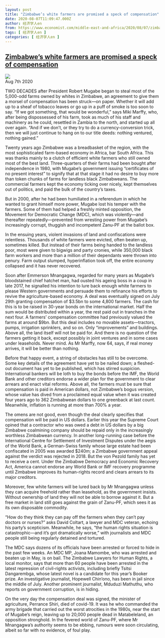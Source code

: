 ```yaml
---
layout: post
title: "Zimbabwe’s white farmers are promised a speck of compensation"
date: 2020-08-07T11:09:47.000Z
author: 经济学人en
from: https://www.economist.com/middle-east-and-africa/2020/08/07/zimbabwes-white-farmers-are-promised-a-speck-of-compensation
tags: [ 经济学人en ]
categories: [ 经济学人en ]
---
```

<!--1596798587000-->
[Zimbabwe’s white farmers are promised a speck of compensation](https://www.economist.com/middle-east-and-africa/2020/08/07/zimbabwes-white-farmers-are-promised-a-speck-of-compensation)
------

<div>
<img src="https://images.weserv.nl/?url=www.economist.com/sites/default/files/20200808_MAP505.jpg"/><div></div><aside ><div ><time itemscope="" itemType="http://schema.org/DateTime" dateTime="2020-08-07T00:00:00Z" >Aug 7th 2020</time><meta itemProp="author" content="The Economist"/></div></aside><p >TWO DECADES after President Robert Mugabe began to steal most of the 5,000-odd farms owned by whites in Zimbabwe, an agreement to give them a morsel of compensation has been struck—on paper. Whether it will add up to a sheaf of tobacco leaves or go up in a puff of smoke is too soon to say. “If we got something, that would be wonderful,” says Miki Marffy, who, after being dispossessed of his farm, took as much of his staff and machinery as he could, resettled in Zambia to the north, and started up all over again. “And if we don’t, or they try to do a currency-conversion trick, then we will just continue to hang on to our title deeds: nothing ventured, nothing gained.”</p><p >Twenty years ago Zimbabwe was a breadbasket of the region, with the most sophisticated farm-based economy in Africa, bar South Africa. This was thanks mainly to a clutch of efficient white farmers who still owned most of the best land. Three-quarters of their farms had been bought after independence in 1980, with Mugabe’s government issuing “certificates of no present interest” to signify that at that stage it had no desire to buy more than token chunks of farms for landless black Zimbabweans. The commercial farmers kept the economy ticking over nicely, kept themselves out of politics, and paid the bulk of the country’s taxes.</p><div  id="gpt-ad-slot-1" data-test-id="Inline Ad"></div><p >But in 2000, after he had been humiliated in a referendum in which he wanted to grant himself more power, Mugabe lost his temper with the farmers. Some of them had helped a freshly minted opposition, the Movement for Democratic Change (MDC), which was violently—and thereafter repeatedly—prevented from wresting power from Mugabe’s increasingly corrupt, thuggish and incompetent Zanu-PF at the ballot box.</p><p >In the ensuing years, violent invasions of land and confiscations were relentless. Thousands of white farmers were evicted, often beaten up, sometimes killed. But instead of their farms being handed to the landless poor, most were given to bigwigs and party cronies, while 350,000 black farm workers and more than a million of their dependants were thrown into penury. Farm output slumped, hyperinflation took off, the entire economy collapsed and it has never recovered.</p><p >Soon after Emmerson Mnangagwa, regarded for many years as Mugabe’s bloodstained chief hatchet man, had ousted his ageing boss in a coup in late 2017, he signalled his intention to lure back enough white farmers to please Western governments and persuade them to refinance his efforts to revive the agriculture-based economy. A deal was eventually signed on July 29th granting compensation of $3.5bn to some 4,800 farmers. The cash for this is to be raised in 30-year bonds on the international market. Half the sum would be distributed within a year, the rest paid out in tranches in the next four. A farmers’ compensation committee had previously valued the farms at around $9bn. But this deal includes no movable assets—tractors, pumps, irrigation sprinklers, and so on. Only “improvements” and buildings. Above all, the land itself will not be paid for. And there is no question of the farmers getting it back, except possibly in joint ventures and in some cases under leaseholds. Never mind. As Mr Marffy, now 64, says, if real money arrives, it will be better than nothing.</p><p >Before that happy event, a string of obstacles has still to be overcome. Some key details of the agreement have yet to be nailed down; a fleshed-out document has yet to be published, which has stirred suspicion. International bankers will be loth to buy the bonds before the IMF, the World Bank and other creditors endorse a wider plan for the government to clear arrears and enact vital reforms. Above all, the farmers must be sure that compensation is paid in American dollars, not Zimbabwe’s bogus version, whose value has dived from a proclaimed equal value when it was created four years ago to 362 Zimbabwean dollars to one greenback at last count. Meanwhile, inflation is running at more than 700% a year.</p><div  id="gpt-ad-slot-2" data-test-id="Inline Ad"></div><p >The omens are not good, even though the deal clearly specifies that compensation will be paid in US dollars. Earlier this year the Supreme Court opined that a contractor who was owed a debt in US dollars by a big Zimbabwe coalmining company should be repaid only in the increasingly worthless Zimbabwean currency. In another long-running case before the International Centre for Settlement of Investment Disputes under the aegis of the World Bank, a German-Swiss family whose large estate had been confiscated in 2005 was awarded $240m; a Zimbabwe government appeal against the verdict was rejected in 2018. But the von Pezold family has yet to receive a cent. Under the Zimbabwe Democracy and Economic Recovery Act, America cannot endorse any World Bank or IMF recovery programme until Zimbabwe improves its human-rights record and clears arrears to its major creditors.</p><p >Moreover, few white farmers will be lured back by Mr Mnangagwa unless they can acquire freehold rather than leasehold, as the government insists. Without ownership of land they will not be able to borrow against it. But a free market in land still goes against the grain of Zanu-PF, which sees it as its own disposable commodity.</p><p >“How do they think they can pay off the farmers when they can’t pay doctors or nurses?” asks David Coltart, a lawyer and MDC veteran, echoing his party’s scepticism. Meanwhile, he says, “the human rights situation is catastrophic—and it’s got dramatically worse,” with journalists and MDC people still being regularly detained and tortured.</p><p >The MDC says dozens of its officials have been arrested or forced to hide in the past few weeks. An MDC MP, Joana Mamombe, who was arrested and beaten up in May, is on bail. The Zimbabwe Lawyers for Human Rights, a local monitor, says that more than 60 people have been arrested in the latest repression of civil-rights activists, including briefly Tsitsi Dangarembga, whose latest novel is a candidate for this year’s Booker prize. An investigative journalist, Hopewell Chin’ono, has been in jail since the middle of July. Another prominent journalist, Mduduzi Mathuthu, who reports on government corruption, is in hiding.</p><p >On the very day the compensation deal was signed, the minister of agriculture, Perrance Shiri, died of covid-19. It was he who commanded the army brigade that carried out the worst atrocities in the 1980s, near the start of Mugabe’s reign, leaving up to 20,000 people dead in Matabeleland, an opposition stronghold. In the fevered world of Zanu-PF, where Mr Mnangagwa’s authority seems to be ebbing, rumours were soon circulating, albeit so far with no evidence, of foul play.</p>
</div>
